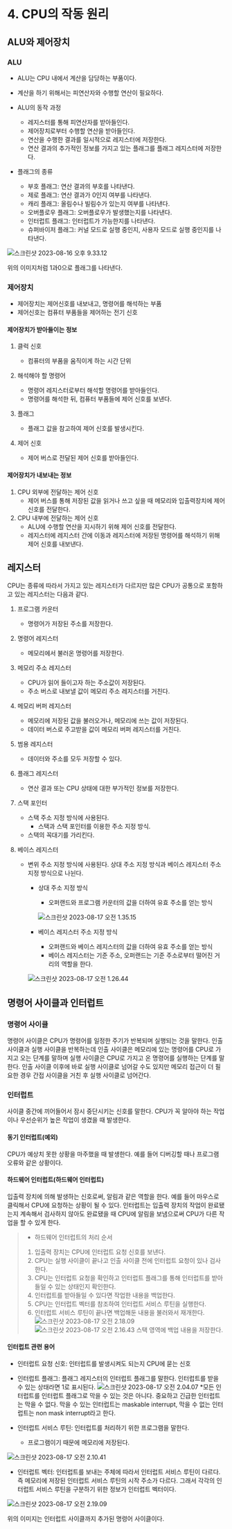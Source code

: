 # 4. CPU의 작동 원리
## ALU와 제어장치

### ALU
- ALU는 CPU 내에서 계산을 담당하는 부품이다. 
- 계산을 하기 위해서는 피연산자와 수행할 연산이 필요하다.
- ALU의 동작 과정
    - 레지스터를 통해 피연산자를 받아들인다.
    - 제어장치로부터 수행할 연산을 받아들인다.
    - 연산을 수행한 결과를 일시적으로 레지스터에 저장한다.
    - 연산 결과의 추가적인 정보를 가지고 있는 플래그를 플래그 레지스터에 저장한다.

- 플래그의 종류
    - 부호 플래그: 연산 결과의 부호를 나타낸다.
    - 제로 플래그: 연산 결과가 0인지 여부를 나타낸다.
    - 캐리 플래그: 올림수나 빌림수가 있는지 여부를 나타낸다.
    - 오버플로우 플래그: 오버플로우가 발생했는지를 나타낸다.
    - 인터럽트 플래그: 인터럽트가 가능한지를 나타낸다.
    - 슈퍼바이저 플래그: 커널 모드로 실행 중인지, 사용자 모드로 실행 중인지를 나타낸다.
    
![스크린샷 2023-08-16 오후 9.33.12](https://i.imgur.com/hHN2iuZ.png)

위의 이미지처럼 1과0으로 플래그를 나타낸다.

### 제어장치
- 제어장치는 제어신호를 내보내고, 명령어를 해석하는 부품
- 제어신호는 컴퓨터 부품들을 제어하는 전기 신호

#### 제어장치가 받아들이는 정보
1. 클럭 신호
    - 컴퓨터의 부품을 움직이게 하는 시간 단위

2. 해석해야 할 명령어
    - 명령어 레지스터로부터 해석할 명령어를 받아들인다.
    - 명령어를 해석한 뒤, 컴퓨터 부품들에 제어 신호를 보낸다.

3. 플래그
    - 플래그 값을 참고하여 제어 신호를 발생시킨다.

4. 제어 신호
    - 제어 버스로 전달된 제어 신호를 받아들인다.

#### 제어장치가 내보내는 정보
1. CPU 외부에 전달하는 제어 신호
    - 제어 버스를 통해 저장된 값을 읽거나 쓰고 싶을 때 메모리와 입출력장치에 제어 신호를 전달한다.
2. CPU 내부에 전달하는 제어 신호
    - ALU에 수행할 연산을 지시하기 위해 제어 신호를 전달한다.
    - 레지스터에 레지스터 간에 이동과 레지스터에 저장된 명령어를 해석하기 위해 제어 신호를 내보낸다.

## 레지스터
CPU는 종류에 따라서 가지고 있는 레지스터가 다르지만 많은 CPU가 공통으로 포함하고 있는 레지스터는 다음과 같다.
1. 프로그램 카운터
    - 명령어가 저장된 주소를 저장한다.
2. 명령어 레지스터
    - 메모리에서 불러온 명령어를 저장한다.
3. 메모리 주소 레지스터
    - CPU가 읽어 들이고자 하는 주소값이 저장된다.
    - 주소 버스로 내보낼 값이 메모리 주소 레지스터를 거친다.
4. 메모리 버퍼 레지스터
    - 메모리에 저장된 값을 불러오거나, 메모리에 쓰는 값이 저장된다.
    - 데이터 버스로 주고받을 값이 메모리 버퍼 레지스터를 거친다.
5. 범용 레지스터
    - 데이터와 주소를 모두 저장할 수 있다.
6. 플래그 레지스터
    - 연산 결과 또는 CPU 상태에 대한 부가적인 정보를 저장한다.
7. 스택 포인터
    - 스택 주소 지정 방식에 사용된다.
        - 스택과 스택 포인터를 이용한 주소 지정 방식.
    - 스택의 꼭대기를 가리킨다.

8. 베이스 레지스터
    - 변위 주소 지정 방식에 사용된다. 상대 주소 지정 방식과 베이스 레지스터 주소 지정 방식으로 나뉜다.
        - 상대 주소 지정 방식
            - 오퍼랜드와 프로그램 카운터의 값을 더하여 유효 주소를 얻는 방식
            
            ![스크린샷 2023-08-17 오전 1.35.15](/assets/스크린샷%202023-08-17%20오전%201.35.15.png)
        - 베이스 레지스터 주소 지정 방식
            - 오퍼랜드와 베이스 레지스터의 값을 더하여 유효 주소를 얻는 방식 
            - 베이스 레지스터는 기준 주소, 오퍼랜드는 기준 주소로부터 떨어진 거리의 역할을 한다.

        ![스크린샷 2023-08-17 오전 1.26.44](/assets/스크린샷%202023-08-17%20오전%201.26.44.png)

## 명령어 사이클과 인터럽트

### 명령어 사이클
명령어 사이클은 CPU가 명령어를 일정한 주기가 반복되며 실행되는 것을 말한다. 인출 사이클과 실행 사이클을 반복하는데 인출 사이클은 메모리에 있는 명령어를 CPU로 가지고 오는 단계를 말하며 실행 사이클은 CPU로 가지고 온 명령어를 실행하는 단계를 말한다. 인출 사이클 이후에 바로 실행 사이클로 넘어갈 수도 있지만 메모리 접근이 더 필요한 경우 간접 사이클을 거친 후 실행 사이클로 넘어간다. 

### 인터럽트
사이클 중간에 끼어들어서 잠시 중단시키는 신호를 말한다. CPU가 꼭 알아야 하는 작업이나 우선순위가 높은 작업이 생겼을 때 발생한다.

#### 동기 인터럽트(예외)
CPU가 예상치 못한 상황을 마주했을 때 발생한다. 예를 들어 디버깅할 때나 프로그램 오류와 같은 상황이다.

#### 하드웨어 인터럽트(하드웨어 인터럽트)
입출력 장치에 의해 발생하는 신호로써, 알림과 같은 역할을 한다. 예를 들어 마우스로 클릭해서 CPU에 요청하는 상황이 될 수 있다. 인터럽트는 입출력 장치의 작업이 완료됐는지 계속해서 검사하지 않아도 완료됐을 때 CPU에 알림을 보냄으로써 CPU가 다른 작업을 할 수 있게 한다.

> - 하드웨어 인터럽트의 처리 순서
> 1. 입출력 장치는 CPU에 인터럽트 요청 신호를 보낸다. 
> 2. CPU는 실행 사이클이 끝나고 인출 사이클 전에 인터럽트 요청이 있나 검사한다.
> 3. CPU는 인터럽트 요청을 확인하고 인터럽트 플래그를 통해 인터럽트를 받아들일 수 있는 상태인지 확인한다.
> 4. 인터럽트를 받아들일 수 있다면 작업한 내용을 백업한다.
> 5. CPU는 인터럽트 벡터를 참조하여 인터럽트 서비스 루틴을 실행한다.
> 6. 인터럽트 서비스 루틴이 끝나면 백업해둔 내용을 불러와서 재개한다.
![스크린샷 2023-08-17 오전 2.18.09](/assets/스크린샷%202023-08-17%20오전%202.18.09.png)![스크린샷 2023-08-17 오전 2.16.43](/assets/스크린샷%202023-08-17%20오전%202.16.43.png)
> 스택 영역에 백업 내용을 저장한다.

#### 인터럽트 관련 용어
- 인터럽트 요청 신호: 인터럽트를 발생시켜도 되는지 CPU에 묻는 신호
- 인터럽트 플래그: 플래그 레지스터의 인터럽트 플래그를 말한다. 인터럽트를 받을 수 있는 상태라면 1로 표시된다.
![스크린샷 2023-08-17 오전 2.04.07](/assets/스크린샷%202023-08-17%20오전%202.04.07.png)
*모든 인터럽트를 인터럽트 플래그로 막을 수 있는 것은 아니다. 중요하고 긴급한 인터럽트는 막을 수 없다. 막을 수 있는 인터럽트는 maskable interrupt, 막을 수 없는 인터럽트는 non mask interrupt라고 한다.

- 인터럽트 서비스 루틴: 인터럽트를 처리하기 위한 프로그램을 말한다.
    - 프로그램이기 때문에 메모리에 저장된다.

![스크린샷 2023-08-17 오전 2.10.41](/assets/스크린샷%202023-08-17%20오전%202.10.41.png)

- 인터럽트 벡터: 인터럽트를 보내는 주체에 따라서 인터럽트 서비스 루틴이 다르다. 즉 메모리에 저장된 인터럽트 서비스 루틴의 시작 주소가 다르다. 그래서 각각의 인터럽트 서비스 루틴을 구분하기 위한 정보가 인터럽트 벡터이다.

![스크린샷 2023-08-17 오전 2.19.09](/assets/스크린샷%202023-08-17%20오전%202.19.09.png)

위의 이미지는 인터럽트 사이클까지 추가된 명령어 사이클이다.

